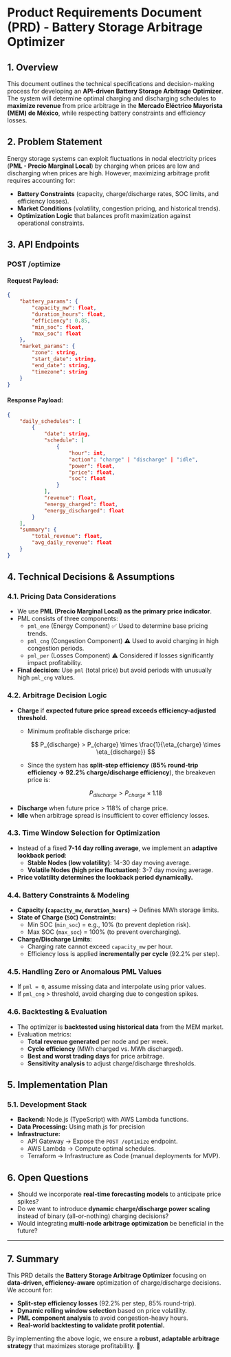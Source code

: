 # **Product Requirements Document (PRD) - Battery Storage Arbitrage Optimizer**

## **1. Overview**

This document outlines the technical specifications and decision-making process for developing an **API-driven Battery Storage Arbitrage Optimizer**. The system will determine optimal charging and discharging schedules to **maximize revenue** from price arbitrage in the **Mercado Eléctrico Mayorista (MEM) de México**, while respecting battery constraints and efficiency losses.

## **2. Problem Statement**

Energy storage systems can exploit fluctuations in nodal electricity prices (**PML - Precio Marginal Local**) by charging when prices are low and discharging when prices are high. However, maximizing arbitrage profit requires accounting for:

- **Battery Constraints** (capacity, charge/discharge rates, SOC limits, and efficiency losses).
- **Market Conditions** (volatility, congestion pricing, and historical trends).
- **Optimization Logic** that balances profit maximization against operational constraints.

## **3. API Endpoints**

### **POST /optimize**

#### **Request Payload:**

```json
{
    "battery_params": {
        "capacity_mw": float,
        "duration_hours": float,
        "efficiency": 0.85,  
        "min_soc": float,
        "max_soc": float
    },
    "market_params": {
        "zone": string,
        "start_date": string,
        "end_date": string,
        "timezone": string
    }
}
```

#### **Response Payload:**

```json
{
    "daily_schedules": [
        {
            "date": string,
            "schedule": [
                {
                    "hour": int,
                    "action": "charge" | "discharge" | "idle",
                    "power": float,
                    "price": float,
                    "soc": float
                }
            ],
            "revenue": float,
            "energy_charged": float,
            "energy_discharged": float
        }
    ],
    "summary": {
        "total_revenue": float,
        "avg_daily_revenue": float
    }
}
```

## **4. Technical Decisions & Assumptions**

### **4.1. Pricing Data Considerations**

- We use **PML (Precio Marginal Local) as the primary price indicator**.
- PML consists of three components:
  - `pml_ene` (Energy Component) ✅ Used to determine base pricing trends.
  - `pml_cng` (Congestion Component) ⚠️ Used to avoid charging in high congestion periods.
  - `pml_per` (Losses Component) ⚠️ Considered if losses significantly impact profitability.
- **Final decision:** Use `pml` (total price) but avoid periods with unusually high `pml_cng` values.

### **4.2. Arbitrage Decision Logic**

- **Charge** if **expected future price spread exceeds efficiency-adjusted threshold**.
  - Minimum profitable discharge price:

    $$
    P_{discharge} > P_{charge} \times \frac{1}{\eta_{charge} \times \eta_{discharge}}
    $$

  - Since the system has **split-step efficiency** (**85% round-trip efficiency → 92.2% charge/discharge efficiency**), the breakeven price is:

    $$
    P_{discharge} > P_{charge} \times 1.18
    $$
- **Discharge** when future price > 118% of charge price.
- **Idle** when arbitrage spread is insufficient to cover efficiency losses.

### **4.3. Time Window Selection for Optimization**

- Instead of a fixed **7-14 day rolling average**, we implement an **adaptive lookback period**:
  - **Stable Nodes (low volatility)**: 14-30 day moving average.
  - **Volatile Nodes (high price fluctuation)**: 3-7 day moving average.
- **Price volatility determines the lookback period dynamically.**

### **4.4. Battery Constraints & Modeling**

- **Capacity (****`capacity_mw`****, ****`duration_hours`****)** → Defines MWh storage limits.
- **State of Charge (****`SOC`****) Constraints:**
  - Min SOC (`min_soc`) = e.g., 10% (to prevent depletion risk).
  - Max SOC (`max_soc`) = 100% (to prevent overcharging).
- **Charge/Discharge Limits**:
  - Charging rate cannot exceed `capacity_mw` per hour.
  - Efficiency loss is applied **incrementally per cycle** (92.2% per step).

### **4.5. Handling Zero or Anomalous PML Values**

- If `pml = 0`, assume missing data and interpolate using prior values.
- If `pml_cng` > threshold, avoid charging due to congestion spikes.

### **4.6. Backtesting & Evaluation**

- The optimizer is **backtested using historical data** from the MEM market.
- Evaluation metrics:
  - **Total revenue generated** per node and per week.
  - **Cycle efficiency** (MWh charged vs. MWh discharged).
  - **Best and worst trading days** for price arbitrage.
  - **Sensitivity analysis** to adjust charge/discharge thresholds.

## **5. Implementation Plan**

### **5.1. Development Stack**

- **Backend:** Node.js (TypeScript) with AWS Lambda functions.
- **Data Processing:** Using math.js for precision
- **Infrastructure:**
  - API Gateway → Expose the `POST /optimize` endpoint.
  - AWS Lambda → Compute optimal schedules.
  - Terraform → Infrastructure as Code (manual deployments for MVP).


## **6. Open Questions**

- Should we incorporate **real-time forecasting models** to anticipate price spikes?
- Do we want to introduce **dynamic charge/discharge power scaling** instead of binary (all-or-nothing) charging decisions?
- Would integrating **multi-node arbitrage optimization** be beneficial in the future?

---

## **7. Summary**

This PRD details the **Battery Storage Arbitrage Optimizer** focusing on **data-driven, efficiency-aware** optimization of charge/discharge decisions. We account for:

- **Split-step efficiency losses** (92.2% per step, 85% round-trip).
- **Dynamic rolling window selection** based on price volatility.
- **PML component analysis** to avoid congestion-heavy hours.
- **Real-world backtesting to validate profit potential.**

By implementing the above logic, we ensure a **robust, adaptable arbitrage strategy** that maximizes storage profitability. 🚀


